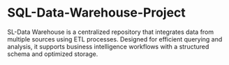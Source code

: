 # SQL-Data-Warehouse-Project
SL-Data Warehouse is a centralized repository that integrates data from multiple sources using ETL processes. Designed for efficient querying and analysis, it supports business intelligence workflows with a structured schema and optimized storage.
